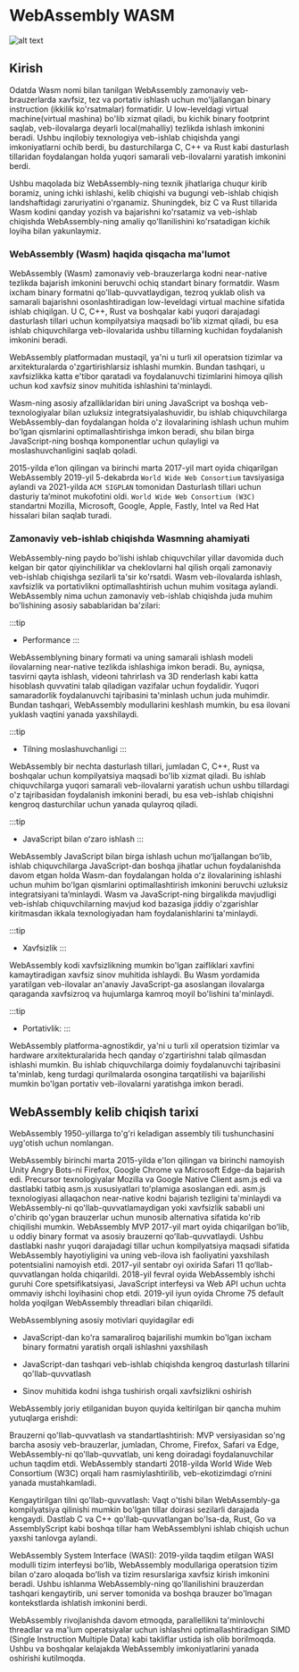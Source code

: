 # WebAssembly WASM

![alt text](https://www.singlestore.com/images/cms/blog-posts/img_blog_post_featured_locally-create-wasm-udfs-rust-singlestoredb.png)


## Kirish

Odatda Wasm nomi bilan tanilgan WebAssembly zamonaviy veb-brauzerlarda xavfsiz, tez va portativ ishlash uchun mo'ljallangan binary instruction (ikkilik ko'rsatmalar) formatidir. U low-leveldagi virtual machine(virtual mashina) bo'lib xizmat qiladi, bu kichik binary footprint saqlab, veb-ilovalarga deyarli local(mahalliy) tezlikda ishlash imkonini beradi. Ushbu inqilobiy texnologiya veb-ishlab chiqishda yangi imkoniyatlarni ochib berdi, bu dasturchilarga C, C++ va Rust kabi dasturlash tillaridan foydalangan holda yuqori samarali veb-ilovalarni yaratish imkonini berdi.

Ushbu maqolada biz WebAssembly-ning texnik jihatlariga chuqur kirib boramiz, uning ichki ishlashi, kelib chiqishi va bugungi veb-ishlab chiqish landshaftidagi zaruriyatini o'rganamiz. Shuningdek, biz C va Rust tillarida Wasm kodini qanday yozish va bajarishni ko'rsatamiz va veb-ishlab chiqishda WebAssembly-ning amaliy qo'llanilishini ko'rsatadigan kichik loyiha bilan yakunlaymiz.

### WebAssembly (Wasm) haqida qisqacha ma'lumot

WebAssembly (Wasm) zamonaviy veb-brauzerlarga kodni near-native tezlikda bajarish imkonini beruvchi ochiq standart binary formatdir. Wasm ixcham binary formatni qo'llab-quvvatlaydigan, tezroq yuklab olish va samarali bajarishni osonlashtiradigan low-leveldagi virtual machine sifatida ishlab chiqilgan. U C, C++, Rust va boshqalar kabi yuqori darajadagi dasturlash tillari uchun kompilyatsiya maqsadi bo'lib xizmat qiladi, bu esa ishlab chiquvchilarga veb-ilovalarida ushbu tillarning kuchidan foydalanish imkonini beradi.

WebAssembly platformadan mustaqil, ya'ni u turli xil operatsion tizimlar va arxitekturalarda o'zgartirishlarsiz ishlashi mumkin. Bundan tashqari, u xavfsizlikka katta e'tibor qaratadi va foydalanuvchi tizimlarini himoya qilish uchun kod xavfsiz sinov muhitida ishlashini ta'minlaydi.

Wasm-ning asosiy afzalliklaridan biri uning JavaScript va boshqa veb-texnologiyalar bilan uzluksiz integratsiyalashuvidir, bu ishlab chiquvchilarga WebAssembly-dan foydalangan holda o'z ilovalarining ishlash uchun muhim bo'lgan qismlarini optimallashtirishga imkon beradi, shu bilan birga JavaScript-ning boshqa komponentlar uchun qulayligi va moslashuvchanligini saqlab qoladi.

2015-yilda e’lon qilingan va birinchi marta 2017-yil mart oyida chiqarilgan WebAssembly 2019-yil 5-dekabrda `World Wide Web Consortium` tavsiyasiga aylandi va 2021-yilda `ACM SIGPLAN` tomonidan Dasturlash tillari uchun dasturiy ta’minot mukofotini oldi. `World Wide Web Consortium (W3C)` standartni Mozilla, Microsoft, Google, Apple, Fastly, Intel va Red Hat hissalari bilan saqlab turadi.

### Zamonaviy veb-ishlab chiqishda Wasmning ahamiyati

WebAssembly-ning paydo bo'lishi ishlab chiquvchilar yillar davomida duch kelgan bir qator qiyinchiliklar va cheklovlarni hal qilish orqali zamonaviy veb-ishlab chiqishga sezilarli ta'sir ko'rsatdi. Wasm veb-ilovalarda ishlash, xavfsizlik va portativlikni optimallashtirish uchun muhim vositaga aylandi. WebAssembly nima uchun zamonaviy veb-ishlab chiqishda juda muhim bo'lishining asosiy sabablaridan ba'zilari:

:::tip
* Performance
:::

WebAssemblyning binary formati va uning samarali ishlash modeli ilovalarning near-native tezlikda ishlashiga imkon beradi. Bu, ayniqsa, tasvirni qayta ishlash, videoni tahrirlash va 3D renderlash kabi katta hisoblash quvvatini talab qiladigan vazifalar uchun foydalidir. Yuqori samaradorlik foydalanuvchi tajribasini ta'minlash uchun juda muhimdir. Bundan tashqari, WebAssembly modullarini keshlash mumkin, bu esa ilovani yuklash vaqtini yanada yaxshilaydi.

:::tip
* Tilning moslashuvchanligi
:::

WebAssembly bir nechta dasturlash tillari, jumladan C, C++, Rust va boshqalar uchun kompilyatsiya maqsadi bo'lib xizmat qiladi. Bu ishlab chiquvchilarga yuqori samarali veb-ilovalarni yaratish uchun ushbu tillardagi o'z tajribasidan foydalanish imkonini beradi, bu esa veb-ishlab chiqishni kengroq dasturchilar uchun yanada qulayroq qiladi.

:::tip
* JavaScript bilan oʻzaro ishlash
:::

WebAssembly JavaScript bilan birga ishlash uchun moʻljallangan boʻlib, ishlab chiquvchilarga JavaScript-dan boshqa jihatlar uchun foydalanishda davom etgan holda Wasm-dan foydalangan holda oʻz ilovalarining ishlashi uchun muhim boʻlgan qismlarini optimallashtirish imkonini beruvchi uzluksiz integratsiyani taʼminlaydi. Wasm va JavaScript-ning birgalikda mavjudligi veb-ishlab chiquvchilarning mavjud kod bazasiga jiddiy o'zgarishlar kiritmasdan ikkala texnologiyadan ham foydalanishlarini ta'minlaydi.

:::tip
* Xavfsizlik
:::

WebAssembly kodi xavfsizlikning mumkin bo'lgan zaifliklari xavfini kamaytiradigan xavfsiz sinov muhitida ishlaydi. Bu Wasm yordamida yaratilgan veb-ilovalar an'anaviy JavaScript-ga asoslangan ilovalarga qaraganda xavfsizroq va hujumlarga kamroq moyil bo'lishini ta'minlaydi.

:::tip
* Portativlik:
:::

WebAssembly platforma-agnostikdir, ya'ni u turli xil operatsion tizimlar va hardware arxitekturalarida hech qanday o'zgartirishni talab qilmasdan ishlashi mumkin. Bu ishlab chiquvchilarga doimiy foydalanuvchi tajribasini ta'minlab, keng turdagi qurilmalarda osongina tarqatilishi va bajarilishi mumkin bo'lgan portativ veb-ilovalarni yaratishga imkon beradi.

## WebAssembly kelib chiqish tarixi

WebAssembly 1950-yillarga to'g'ri keladigan assembly tili tushunchasini uyg'otish uchun nomlangan.

WebAssembly birinchi marta 2015-yilda e'lon qilingan va birinchi namoyish Unity Angry Bots-ni Firefox, Google Chrome va Microsoft Edge-da bajarish edi. Precursor texnologiyalar Mozilla va Google Native Client asm.js edi va dastlabki tatbiq asm.js xususiyatlari toʻplamiga asoslangan edi. asm.js texnologiyasi allaqachon near-native kodni bajarish tezligini ta'minlaydi va WebAssembly-ni qo'llab-quvvatlamaydigan yoki xavfsizlik sababli uni o'chirib qo'ygan brauzerlar uchun munosib alternativa sifatida ko'rib chiqilishi mumkin. WebAssembly MVP 2017-yil mart oyida chiqarilgan boʻlib, u oddiy binary format va asosiy brauzerni qoʻllab-quvvatlaydi. Ushbu dastlabki nashr yuqori darajadagi tillar uchun kompilyatsiya maqsadi sifatida WebAssembly hayotiyligini va uning veb-ilova ish faoliyatini yaxshilash potentsialini namoyish etdi. 2017-yil sentabr oyi oxirida Safari 11 qo‘llab-quvvatlangan holda chiqarildi. 2018-yil fevral oyida WebAssembly ishchi guruhi Core spetsifikatsiyasi, JavaScript interfeysi va Web API uchun uchta ommaviy ishchi loyihasini chop etdi. 2019-yil iyun oyida Chrome 75 default holda yoqilgan WebAssembly threadlari bilan chiqarildi. 

WebAssemblyning asosiy motivlari quyidagilar edi

* JavaScript-dan ko'ra samaraliroq bajarilishi mumkin bo'lgan ixcham binary formatni yaratish orqali ishlashni yaxshilash

* JavaScript-dan tashqari veb-ishlab chiqishda kengroq dasturlash tillarini qo'llab-quvvatlash

* Sinov muhitida kodni ishga tushirish orqali xavfsizlikni oshirish

WebAssembly joriy etilganidan buyon quyida keltirilgan bir qancha muhim yutuqlarga erishdi:

Brauzerni qo'llab-quvvatlash va standartlashtirish: MVP versiyasidan so'ng barcha asosiy veb-brauzerlar, jumladan, Chrome, Firefox, Safari va Edge, WebAssembly-ni qo'llab-quvvatlab, uni keng doiradagi foydalanuvchilar uchun taqdim etdi. WebAssembly standarti 2018-yilda World Wide Web Consortium (W3C) orqali ham rasmiylashtirilib, veb-ekotizimdagi o‘rnini yanada mustahkamladi.

Kengaytirilgan tilni qo'llab-quvvatlash: Vaqt o'tishi bilan WebAssembly-ga kompilyatsiya qilinishi mumkin bo'lgan tillar doirasi sezilarli darajada kengaydi. Dastlab C va C++ qo'llab-quvvatlangan bo'lsa-da, Rust, Go va AssemblyScript kabi boshqa tillar ham WebAssemblyni ishlab chiqish uchun yaxshi tanlovga aylandi.

WebAssembly System Interface (WASI): 2019-yilda taqdim etilgan WASI modulli tizim interfeysi boʻlib, WebAssembly modullariga operatsion tizim bilan oʻzaro aloqada boʻlish va tizim resurslariga xavfsiz kirish imkonini beradi. Ushbu ishlanma WebAssembly-ning qo'llanilishini brauzerdan tashqari kengaytirib, uni server tomonida va boshqa brauzer bo'lmagan kontekstlarda ishlatish imkonini berdi.

WebAssembly rivojlanishda davom etmoqda, parallellikni ta'minlovchi threadlar va ma'lum operatsiyalar uchun ishlashni optimallashtiradigan SIMD (Single Instruction Multiple Data) kabi takliflar ustida ish olib borilmoqda. Ushbu va boshqalar kelajakda WebAssembly imkoniyatlarini yanada oshirishi kutilmoqda.
